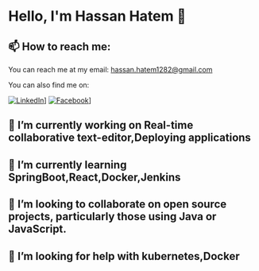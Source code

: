 # Hello, I'm Hassan Hatem 👋

## 📫 How to reach me:

You can reach me at my email: hassan.hatem1282@gmail.com

You can also find me on:

[![LinkedIn][linkedin-shield]][linkedin-url]]
[![Facebook][facebook-shield]][facebook-url]]

## 🔭 I’m currently working on Real-time collaborative text-editor,Deploying applications

## 🌱 I’m currently learning SpringBoot,React,Docker,Jenkins

## 👯 I’m looking to collaborate on open source projects, particularly those using Java or JavaScript.

## 🤔 I’m looking for help with kubernetes,Docker


<!-- Links to your social media accounts -->

[linkedin-shield]: https://img.shields.io/badge/-LinkedIn-black.svg?style=flat-square&logo=linkedin&colorB=555
[linkedin-url]: (http://www.linkedin.com/in/hassan-hatem-a06799274)
[facebook-shield]: https://img.shields.io/badge/-Facebook-black.svg?style=flat-square&logo=facebook&colorB=555
[facebook-url]: https://www.facebook.com/hassan.hatem.374/
